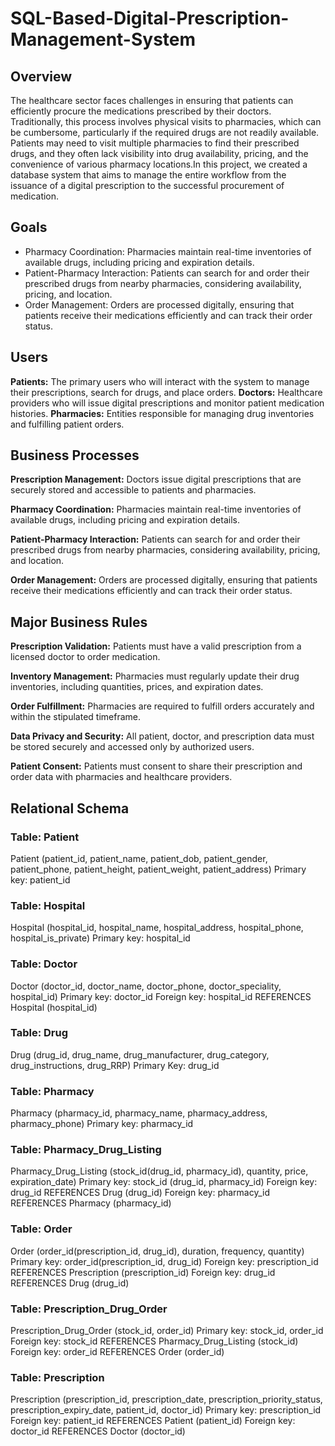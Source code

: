 # SQL-Based-Digital-Prescription-Management-System
## Overview
The healthcare sector faces challenges in ensuring that patients can efficiently procure the medications prescribed by their doctors. Traditionally, this process involves physical visits
to pharmacies, which can be cumbersome, particularly if the required drugs are not readily available. Patients may need to visit multiple pharmacies to find their prescribed drugs, and they often lack visibility into drug availability, pricing, and the convenience of various pharmacy locations.In this project, we created a database system that aims to manage the entire workflow from the issuance of a digital prescription to the successful procurement of medication.

## Goals
- Pharmacy Coordination: Pharmacies maintain real-time inventories of available drugs, including pricing and expiration details.
- Patient-Pharmacy Interaction: Patients can search for and order their prescribed drugs from nearby pharmacies, considering availability, pricing, and location.
- Order Management: Orders are processed digitally, ensuring that patients receive their medications efficiently and can track their order status.

## Users
**Patients:** The primary users who will interact with the system to manage their prescriptions, search for drugs, and place orders.
**Doctors:** Healthcare providers who will issue digital prescriptions and monitor patient medication histories.
**Pharmacies:** Entities responsible for managing drug inventories and fulfilling patient orders.

## Business Processes
**Prescription Management:** Doctors issue digital prescriptions that are securely stored and accessible to patients and pharmacies.

**Pharmacy Coordination:** Pharmacies maintain real-time inventories of available drugs, including pricing and expiration details.

**Patient-Pharmacy Interaction:** Patients can search for and order their prescribed drugs from nearby pharmacies, considering availability, pricing, and location.

**Order Management:** Orders are processed digitally, ensuring that patients receive their medications efficiently and can track their order status.

## Major Business Rules 
**Prescription Validation:** Patients must have a valid prescription from a licensed doctor to order medication.

**Inventory Management:** Pharmacies must regularly update their drug inventories, including quantities, prices, and expiration dates.

**Order Fulfillment:** Pharmacies are required to fulfill orders accurately and within the stipulated timeframe.

**Data Privacy and Security:** All patient, doctor, and prescription data must be stored securely and accessed only by authorized users.

**Patient Consent:** Patients must consent to share their prescription and order data with pharmacies and healthcare providers.

## Relational Schema
### Table: Patient
Patient (patient_id, patient_name, patient_dob, patient_gender, patient_phone, patient_height, patient_weight, patient_address)
Primary key: patient_id
### Table: Hospital
Hospital (hospital_id, hospital_name, hospital_address, hospital_phone, hospital_is_private)
Primary key: hospital_id
### Table: Doctor
Doctor (doctor_id, doctor_name, doctor_phone, doctor_speciality, hospital_id)
Primary key: doctor_id
Foreign key: hospital_id REFERENCES Hospital (hospital_id)
### Table: Drug
Drug (drug_id, drug_name, drug_manufacturer, drug_category, drug_instructions, drug_RRP)
Primary Key: drug_id
### Table: Pharmacy
Pharmacy (pharmacy_id, pharmacy_name, pharmacy_address, pharmacy_phone)
Primary key: pharmacy_id
### Table: Pharmacy_Drug_Listing
Pharmacy_Drug_Listing (stock_id(drug_id, pharmacy_id), quantity, price, expiration_date)
Primary key: stock_id (drug_id, pharmacy_id)
Foreign key: drug_id REFERENCES Drug (drug_id)
Foreign key: pharmacy_id REFERENCES Pharmacy (pharmacy_id)
### Table: Order
Order (order_id(prescription_id, drug_id), duration, frequency, quantity)
Primary key: order_id(prescription_id, drug_id)
Foreign key: prescription_id REFERENCES Prescription (prescription_id)
Foreign key: drug_id REFERENCES Drug (drug_id)
### Table: Prescription_Drug_Order
Prescription_Drug_Order (stock_id, order_id)
Primary key: stock_id, order_id
Foreign key: stock_id REFERENCES Pharmacy_Drug_Listing (stock_id)
Foreign key: order_id REFERENCES Order (order_id)
### Table: Prescription
Prescription (prescription_id, prescription_date, prescription_priority_status, prescription_expiry_date, patient_id, doctor_id)
Primary key: prescription_id
Foreign key: patient_id REFERENCES Patient (patient_id)
Foreign key: doctor_id REFERENCES Doctor (doctor_id)
